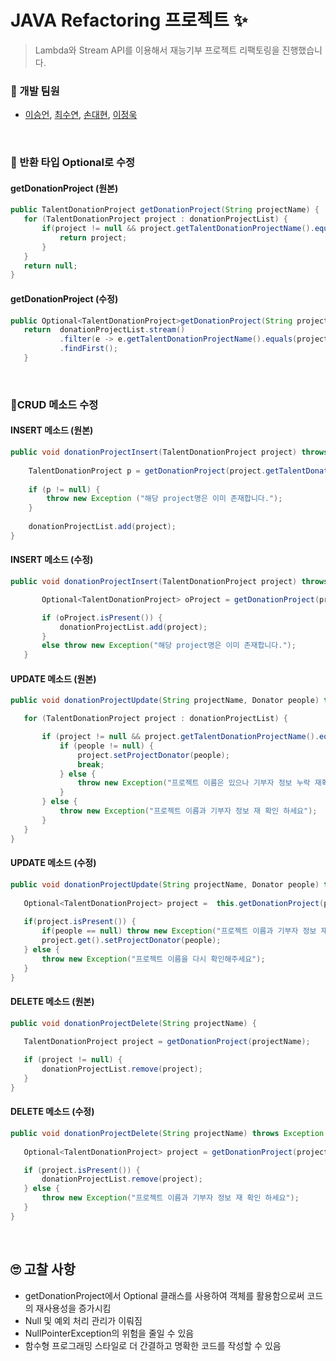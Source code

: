 # JAVA Refactoring 프로젝트 ✨
> Lambda와 Stream API를 이용해서 재능기부 프로젝트 리팩토링을 진행했습니다.

### 🙌 개발 팀원
 - [이승언](https://github.com/jeonguk0201), [최수연](https://github.com/lotuxsoo), [손대현](https://github.com/DaeHyeonSon), [이정욱](https://github.com/seungunleeee)
<br/>

### 🏴 반환 타입 Optional로 수정
#### getDonationProject (원본)
 ``` JAVA
 public TalentDonationProject getDonationProject(String projectName) {
	for (TalentDonationProject project : donationProjectList) {
		if(project != null && project.getTalentDonationProjectName().equals(projectName)) {
			return project;
		}
	}
	return null;
}
 ```

#### getDonationProject (수정)
 ``` JAVA
 public Optional<TalentDonationProject>getDonationProject(String projectName) {
	return 	donationProjectList.stream()
			.filter(e -> e.getTalentDonationProjectName().equals(projectName))
			.findFirst();	
	}
 ```
<br/>

### 🏴CRUD 메소드 수정

#### INSERT 메소드 (원본)
``` JAVA
public void donationProjectInsert(TalentDonationProject project) throws Exception {
	
	TalentDonationProject p = getDonationProject(project.getTalentDonationProjectName());
	
	if (p != null) {
		throw new Exception ("해당 project명은 이미 존재합니다.");
	}
	
	donationProjectList.add(project);
}
```

 #### INSERT 메소드 (수정)
 ``` JAVA
 public void donationProjectInsert(TalentDonationProject project) throws Exception {

		Optional<TalentDonationProject> oProject = getDonationProject(project.getTalentDonationProjectName());

		if (oProject.isPresent()) {
			donationProjectList.add(project);
		}
		else throw new Exception("해당 project명은 이미 존재합니다.");
	}
 ```

 #### UPDATE 메소드 (원본)
 ``` JAVA
public void donationProjectUpdate(String projectName, Donator people) throws Exception {

	for (TalentDonationProject project : donationProjectList) {

		if (project != null && project.getTalentDonationProjectName().equals(projectName)) {
			if (people != null) {
				project.setProjectDonator(people);
				break;
			} else {
				throw new Exception("프로젝트 이름은 있으나 기부자 정보 누락 재확인 하세요");
			}
		} else {
			throw new Exception("프로젝트 이름과 기부자 정보 재 확인 하세요");
		}
	}
}
```

 #### UPDATE 메소드 (수정)
 ``` JAVA
 public void donationProjectUpdate(String projectName, Donator people) throws Exception {
		
	Optional<TalentDonationProject> project =  this.getDonationProject(projectName);		
	
	if(project.isPresent()) {
		if(people == null) throw new Exception("프로젝트 이름과 기부자 정보 재 확인 하세요");
		project.get().setProjectDonator(people);
	} else {
		throw new Exception("프로젝트 이름을 다시 확인해주세요");
	}
 }
 ```

 #### DELETE 메소드 (원본)
 ``` JAVA
 public void donationProjectDelete(String projectName) {
		
	TalentDonationProject project = getDonationProject(projectName);

	if (project != null) {
		donationProjectList.remove(project);
	}
}
 ```


 #### DELETE 메소드 (수정)
 ``` JAVA
 public void donationProjectDelete(String projectName) throws Exception {
		
	Optional<TalentDonationProject> project = getDonationProject(projectName);

	if (project.isPresent()) {
		donationProjectList.remove(project);
	} else {
		throw new Exception("프로젝트 이름과 기부자 정보 재 확인 하세요");
	}
} 
```
<br/>

## 🙄 고찰 사항
- getDonationProject에서 Optional 클래스를 사용하여 객체를 활용함으로써 코드의 재사용성을 증가시킴
- Null 및 예외 처리 관리가 이뤄짐
- NullPointerException의 위험을 줄일 수 있음
- 함수형 프로그래밍 스타일로 더 간결하고 명확한 코드를 작성할 수 있음

